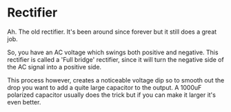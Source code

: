 # Rectifier

Ah. The old rectifier. It's been around since forever but it still does a great job.

So, you have an AC voltage which swings both positive and negative. This rectifier is called a 'Full bridge' rectifier, since it will turn the negative side of the AC signal into a positive side.

This process however, creates a noticeable voltage dip so to smooth out the drop you want to add a quite large capacitor to the output. A 1000uF polarized capacitor usually does the trick but if you can make it larger it's even better.

# 
